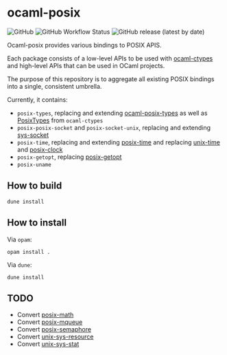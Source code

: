 # ocaml-posix

![GitHub](https://img.shields.io/github/license/savonet/ocaml-posix)
![GitHub Workflow Status](https://img.shields.io/github/workflow/status/savonet/ocaml-posix/CI)
![GitHub release (latest by date)](https://img.shields.io/github/v/release/savonet/ocaml-posix)


Ocaml-posix provides various bindings to POSIX APIS.

Each package consists of a low-level APIs to be used with [ocaml-ctypes](https://github.com/ocamllabs/ocaml-ctypes) and high-level APIs that can be used in OCaml projects.

The purpose of this repository is to aggregate all existing POSIX bindings into a single, consistent umbrella. 

Currently, it contains:
* `posix-types`, replacing and extending [ocaml-posix-types](https://github.com/yallop/ocaml-posix-types) as well as [PosixTypes](http://ocamllabs.io/ocaml-ctypes/PosixTypes.html) from `ocaml-ctypes`
* `posix-posix-socket` and `posix-socket-unix`, replacing and extending [sys-socket](https://github.com/toots/ocaml-sys-socket)
* `posix-time`, replacing and extending [posix-time](https://github.com/mwweissmann/ocaml-posix-time) and replacing [unix-time](https://github.com/dsheets/ocaml-unix-time) and [posix-clock](https://github.com/mwweissmann/ocaml-posix-clock)
* `posix-getopt`, replacing [posix-getopt](	https://github.com/toots/posix-getopt)
* `posix-uname`

## How to build

```
dune install
```

## How to install

Via `opam`:
```
opam install .
```

Via `dune`:
```
dune install
```

## TODO

* Convert [posix-math](https://github.com/mwweissmann/ocaml-posix-math)
* Convert [posix-mqueue](https://github.com/mwweissmann/ocaml-posix-mqueue)
* Convert [posix-semaphore](https://github.com/mwweissmann/ocaml-posix-semaphore)
* Convert [unix-sys-resource](https://github.com/dsheets/ocaml-unix-sys-resource)
* Convert [unix-sys-stat](https://github.com/dsheets/ocaml-unix-sys-stat)
